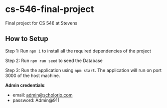 # cs-546-final-project
Final project for CS 546 at Stevens

## How to Setup

Step 1: Run `npm i` to install all the required dependencies of the project

Step 2: Run `npm run seed` to seed the Database

Step 3: Run the application using `npm start`. The application will run on port 3000 of the host machine.

**Admin credentials**:

- email: admin@scholorio.com
- password: Admin@911